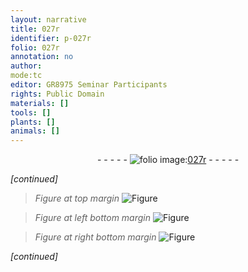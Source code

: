 ```yaml
---
layout: narrative
title: 027r
identifier: p-027r
folio: 027r
annotation: no
author:
mode:tc
editor: GR8975 Seminar Participants
rights: Public Domain
materials: []
tools: []
plants: []
animals: []
---
```


<div class="folio" align="center">- - - - - <a href="http://gallica.bnf.fr/ark:/12148/btv1b10500001g/f59.image" target="_blank"><img src="https://cu-mkp.github.io/2017-workshop-edition/assets/photo-icon.png" alt="folio image: " style="display:inline-block; margin-bottom:-3px;"/>027r</a> - - - - - </div>  
 
*[continued]*
  
> *Figure*
> *at top margin*
> <a href="https://drive.google.com/open?id=0B9-oNrvWdlO5S3loampQRU55UjQ" target="_blank"><img src="https://cu-mkp.github.io/GR8975-edition/assets/photo-icon.png" alt="Figure" style="display:inline-block; margin-bottom:-3px;"/></a>
 
> *Figure*
> *at left bottom margin*
> <a href="https://drive.google.com/open?id=0B9-oNrvWdlO5cE1VQlVlV2ZWakE" target="_blank"><img src="https://cu-mkp.github.io/GR8975-edition/assets/photo-icon.png" alt="Figure" style="display:inline-block; margin-bottom:-3px;"/></a>
 
> *Figure*
> *at right bottom margin*
> <a href="https://drive.google.com/open?id=0B9-oNrvWdlO5M2Ftb2g0bG1FQ3c" target="_blank"><img src="https://cu-mkp.github.io/GR8975-edition/assets/photo-icon.png" alt="Figure" style="display:inline-block; margin-bottom:-3px;"/></a>
 
*[continued]*
 
